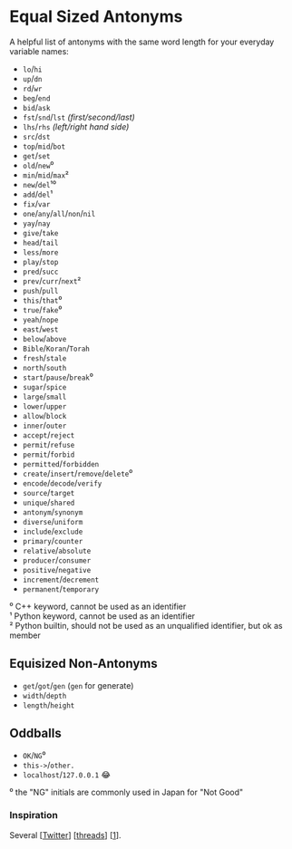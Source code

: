 # Equal Sized Antonyms
A helpful list of antonyms with the same word length for your everyday variable names:

- `lo`/`hi`
- `up`/`dn`
- `rd`/`wr`
- `beg`/`end`
- `bid`/`ask`
- `fst`/`snd`/`lst` *(first/second/last)*
- `lhs`/`rhs` *(left/right hand side)*
- `src`/`dst`
- `top`/`mid`/`bot`
- `get`/`set`
- `old`/`new`⁰
- `min`/`mid`/`max`²
- `new`/`del`¹⁰
- `add`/`del`¹
- `fix`/`var`
- `one`/`any`/`all`/`non`/`nil`
- `yay`/`nay`
- `give`/`take`
- `head`/`tail`
- `less`/`more`
- `play`/`stop`
- `pred`/`succ`
- `prev`/`curr`/`next`²
- `push`/`pull`
- `this`/`that`⁰
- `true`/`fake`⁰
- `yeah`/`nope`
- `east`/`west`
- `below`/`above`
- `Bible`/`Koran`/`Torah`
- `fresh`/`stale`
- `north`/`south`
- `start`/`pause`/`break`⁰
- `sugar`/`spice`
- `large`/`small`
- `lower`/`upper`
- `allow`/`block`
- `inner`/`outer`
- `accept`/`reject`
- `permit`/`refuse`
- `permit`/`forbid`
- `permitted`/`forbidden`
- `create`/`insert`/`remove`/`delete`⁰
- `encode`/`decode`/`verify`
- `source`/`target`
- `unique`/`shared`
- `antonym`/`synonym`
- `diverse`/`uniform`
- `include`/`exclude`
- `primary`/`counter`
- `relative`/`absolute`
- `producer`/`consumer`
- `positive`/`negative`
- `increment`/`decrement`
- `permanent`/`temporary`

⁰ C++ keyword, cannot be used as an identifier  
¹ Python keyword, cannot be used as an identifier  
² Python builtin, should not be used as an unqualified identifier, but ok as member  


## Equisized Non-Antonyms

- `get`/`got`/`gen` (`gen` for generate)
- `width`/`depth`
- `length`/`height`

## Oddballs
- `OK`/`NG`⁰
- `this->`/`other.`
- `localhost`/`127.0.0.1` 😂

⁰ the "NG" initials are commonly used in Japan for "Not Good"

### Inspiration
Several [[Twitter](https://twitter.com/fulhack/status/863496853190582272)] [[threads](https://twitter.com/kikko_fr/status/505301200980672512)] [[1](https://twitter.com/AdiShavit/status/1270615387567202305?s=20)].
